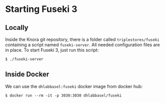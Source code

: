 <!---
Copyright © 2015-2019 the contributors (see Contributors.md).

This file is part of Knora.

Knora is free software: you can redistribute it and/or modify
it under the terms of the GNU Affero General Public License as published
by the Free Software Foundation, either version 3 of the License, or
(at your option) any later version.

Knora is distributed in the hope that it will be useful,
but WITHOUT ANY WARRANTY; without even the implied warranty of
MERCHANTABILITY or FITNESS FOR A PARTICULAR PURPOSE.  See the
GNU Affero General Public License for more details.

You should have received a copy of the GNU Affero General Public
License along with Knora.  If not, see <http://www.gnu.org/licenses/>.
-->

# Starting Fuseki 3

## Locally

Inside the Knora git repository, there is a folder called
`triplestores/fuseki` containing a script named `fuseki-server`. All
needed configuration files are in place. To start Fuseki 3, just run
this script:

    $ ./fuseki-server

## Inside Docker

We can use the `dhlabbasel:fuseki` docker image from docker hub:

    $ docker run --rm -it -p 3030:3030 dhlabbasel/fuseki
